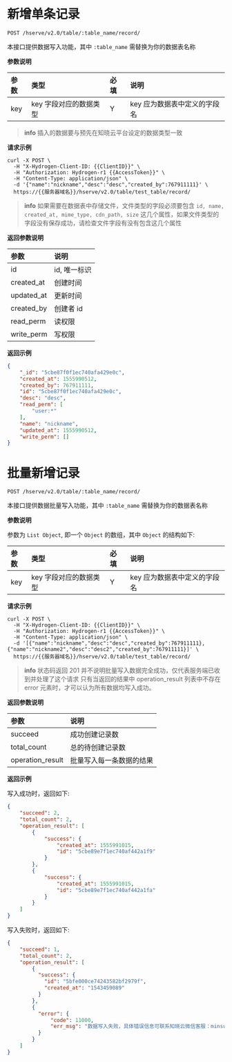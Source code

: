 # 新增单条记录

`POST /hserve/v2.0/table/:table_name/record/`

本接口提供数据写入功能，其中 `:table_name` 需替换为你的数据表名称

**参数说明**

| 参数 | 类型                   | 必填 | 说明                         |
| :--- | :--------------------- | :--- | :--------------------------- |
| key  | key 字段对应的数据类型 | Y    | key 应为数据表中定义的字段名 |

> **info**
> 插入的数据要与预先在知晓云平台设定的数据类型一致

**请求示例**
```shell
curl -X POST \
  -H "X-Hydrogen-Client-ID: {{ClientID}}" \
  -H "Authorization: Hydrogen-r1 {{AccessToken}}" \
  -H "Content-Type: application/json" \
  -d '{"name":"nickname","desc":"desc","created_by":767911111}' \
  https://{{服务器域名}}/hserve/v2.0/table/test_table/record/
```

> **info**
> 如果需要在数据表中存储文件，文件类型的字段必须要包含 `id, name, created_at, mime_type, cdn_path, size` 这几个属性，如果文件类型的字段没有保存成功，请检查文件字段有没有包含这几个属性

**返回参数说明**

| 参数              | 说明                     |
| :--------------- | :----------------------- |
| id               | id, 唯一标识    |
| created_at       | 创建时间        |
| updated_at       | 更新时间        |
| created_by       | 创建者 id       |
| read_perm        | 读权限          |
| write_perm       | 写权限          |

**返回示例**
```json
{
    "_id": "5cbe87f0f1ec740afa429e0c",
    "created_at": 1555990512,
    "created_by": 767911111,
    "id": "5cbe87f0f1ec740afa429e0c",
    "desc": "desc",
    "read_perm": [
        "user:*"
    ],
    "name": "nickname",
    "updated_at": 1555990512,
    "write_perm": []
}
```

# 批量新增记录

`POST /hserve/v2.0/table/:table_name/record/`

本接口提供数据批量写入功能，其中 `:table_name` 需替换为你的数据表名称

**参数说明**

参数为 `List Object`, 即一个 `Object` 的数组，其中 `Object` 的结构如下:

| 参数 | 类型                   | 必填 | 说明                         |
| :--- | :--------------------- | :--- | :--------------------------- |
| key  | key 字段对应的数据类型 | Y    | key 应为数据表中定义的字段名 |

**请求示例**
```shell
curl -X POST \
  -H "X-Hydrogen-Client-ID: {{ClientID}}" \
  -H "Authorization: Hydrogen-r1 {{AccessToken}}" \
  -H "Content-Type: application/json" \
  -d '[{"name":"nickname","desc":"desc","created_by":767911111},{"name":"nickname2","desc":"desc2","created_by":767911111}]' \
  https://{{服务器域名}}/hserve/v2.0/table/test_table/record/
```
> **info**
> 状态码返回 201 并不说明批量写入数据完全成功，仅代表服务端已收到并处理了这个请求
> 只有当返回的结果中 operation_result 列表中不存在 error 元素时，才可以认为所有数据均写入成功。

**返回参数说明**

| 参数             | 说明                     |
| :--------------- | :----------------------- |
| succeed          | 成功创建记录数           |
| total_count      | 总的待创建记录数         |
| operation_result | 批量写入每一条数据的结果 |

**返回示例**

写入成功时，返回如下:
```json
{
    "succeed": 2,
    "total_count": 2,
    "operation_result": [
        {
            "success": {
                "created_at": 1555991015,
                "id": "5cbe89e7f1ec740af442a1f9"
            }
        },
        {
            "success": {
                "created_at": 1555991015,
                "id": "5cbe89e7f1ec740af442a1fa"
            }
        }
    ]
}
```
写入失败时，返回如下:
```json
{
    "succeed": 1,
    "total_count": 2,
    "operation_result": [
        {
          "success": {
            "id": "5bfe000ce74243582bf2979f", 
            "created_at": "1543459089"
          }
        },
        {
          "error": {
              "code": 11000,
              "err_msg": "数据写入失败，具体错误信息可联系知晓云微信客服：minsupport3 获取。"
          }
        }
    ]
}
```